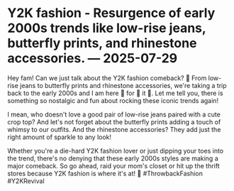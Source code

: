 # Y2K fashion - Resurgence of early 2000s trends like low-rise jeans, butterfly prints, and rhinestone accessories. — 2025-07-29

Hey fam! Can we just talk about the Y2K fashion comeback? 🦋 From low-rise jeans to butterfly prints and rhinestone accessories, we're taking a trip back to the early 2000s and I am here 👏 for 👏 it 👏. Let me tell you, there is something so nostalgic and fun about rocking these iconic trends again!

I mean, who doesn't love a good pair of low-rise jeans paired with a cute crop top? And let's not forget about the butterfly prints adding a touch of whimsy to our outfits. And the rhinestone accessories? They add just the right amount of sparkle to any look!

Whether you're a die-hard Y2K fashion lover or just dipping your toes into the trend, there's no denying that these early 2000s styles are making a major comeback. So go ahead, raid your mom's closet or hit up the thrift stores because Y2K fashion is where it's at! 💖 #ThrowbackFashion #Y2KRevival